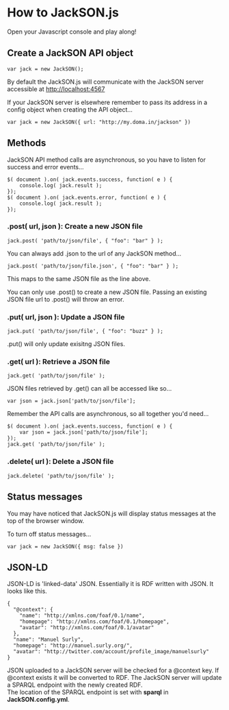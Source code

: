 # How to JackSON.js

Open your Javascript console and play along!

## Create a JackSON API object
	var jack = new JackSON();

By default the JackSON.js will communicate with the JackSON server accessible at [http://localhost:4567](http://localhost:4567)

If your JackSON server is elsewhere remember to pass its address in a config object when creating the API object...

	var jack = new JackSON({ url: "http://my.doma.in/jackson" })

## Methods
JackSON API method calls are asynchronous, so you have to listen for success and error events...

	$( document ).on( jack.events.success, function( e ) {
		console.log( jack.result );
	});
	$( document ).on( jack.events.error, function( e ) {
		console.log( jack.result );
	});

### .post( url, json ): Create a new JSON file
	jack.post( 'path/to/json/file', { "foo": "bar" } );

You can always add .json to the url of any JackSON method...

	jack.post( 'path/to/json/file.json', { "foo": "bar" } );

This maps to the same JSON file as the line above.

You can only use .post() to create a new JSON file.
Passing an existing JSON file url to .post() will throw an error.

### .put( url, json ): Update a JSON file
	jack.put( 'path/to/json/file', { "foo": "buzz" } );

.put() will only update exisitng JSON files.

### .get( url ): Retrieve a JSON file
	jack.get( 'path/to/json/file' );

JSON files retrieved by .get() can all be accessed like so...

	var json = jack.json['path/to/json/file'];

Remember the API calls are asynchronous, so all together you'd need...

	$( document ).on( jack.events.success, function( e ) {
		var json = jack.json['path/to/json/file'];
	});
	jack.get( 'path/to/json/file' );

### .delete( url ): Delete a JSON file
	jack.delete( 'path/to/json/file' );


## Status messages
You may have noticed that JackSON.js will display status messages at the top of the browser window.

To turn off status messages...

	var jack = new JackSON({ msg: false })

## JSON-LD
JSON-LD is 'linked-data' JSON.
Essentially it is RDF written with JSON.
It looks like this.

	{
	  "@context": {
	    "name": "http://xmlns.com/foaf/0.1/name",
	    "homepage": "http://xmlns.com/foaf/0.1/homepage",
	    "avatar": "http://xmlns.com/foaf/0.1/avatar"
	  },
	  "name": "Manuel Surly",
	  "homepage": "http://manuel.surly.org/",
	  "avatar": "http://twitter.com/account/profile_image/manuelsurly"
	}

JSON uploaded to a JackSON server will be checked for a @context key.
If @context exists it will be converted to RDF.
The JackSON server will update a SPARQL endpoint with the newly created RDF.  
The location of the SPARQL endpoint is set with **sparql** in **JackSON.config.yml**.